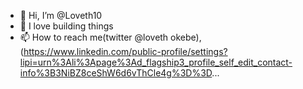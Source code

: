 - 👋 Hi, I’m @Loveth10
- 👀 I love building things
- 📫 How to reach me(twitter @loveth okebe), (https://www.linkedin.com/public-profile/settings?lipi=urn%3Ali%3Apage%3Ad_flagship3_profile_self_edit_contact-info%3B3NiBZ8ceShW6d6vThCle4g%3D%3D...

<!---
Loveth10/Loveth10 is a ✨ special ✨ repository because its `README.md` (this file) appears on your GitHub profile.
You can click the Preview link to take a look at your changes.
--->
